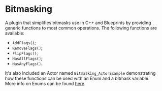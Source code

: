 # Bitmasking
A plugin that simplifies bitmasks use in C++ and Blueprints by providing generic functions to most common operations.
The following functions are available:
* `AddFlags()`;
* `RemoveFlags()`;
* `FlipFlags()`;
* `HasAllFlags()`;
* `HasAnyFlags()`.

It's also included an Actor named `Bitmasking_ActorExample` demonstrating how these functions can be used with an Enum and a bitmask variable. More info on Enums can be found [here](https://www.notion.so/danzmann/Enums-53e162396fee4495b4475ee66c22081e?pvs=4).

